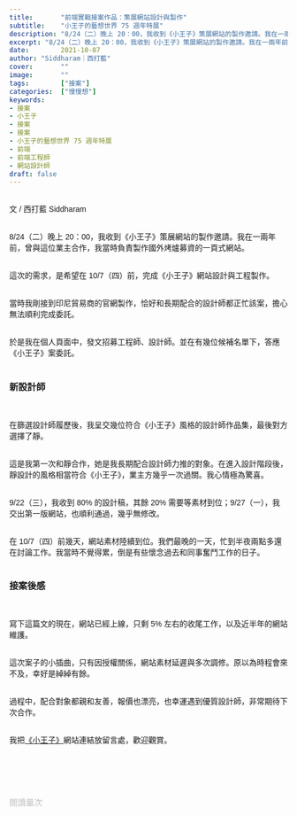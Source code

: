```yaml
---
title:       "前端實戰接案作品：策展網站設計與製作"
subtitle:    "小王子的藝想世界 75 週年特展"
description: "8/24（二）晚上 20：00，我收到《小王子》策展網站的製作邀請。我在一兩年前，曾跟這位業主合作，我當時負責製作國外烤爐募資的一頁式網站..."
excerpt: "8/24（二）晚上 20：00，我收到《小王子》策展網站的製作邀請。我在一兩年前，曾跟這位業主合作，我當時負責製作國外烤爐募資的一頁式網站..."
date:        2021-10-07
author: "Siddharam｜西打藍"
cover:       ""
image:       ""
tags:        ["接案"]
categories:  ["慢慢想"]
keywords:
- 接案
- 小王子
- 接案
- 接案
- 小王子的藝想世界 75 週年特展
- 前端
- 前端工程師
- 網站設計師
draft: false
---
```


<article style="font-family: 'Noto Sans TC', '微軟正黑體', sans-serif; font-weight: 300;">

<br>文 / 西打藍 Siddharam<br><br>

8/24（二）晚上 20：00，我收到《小王子》策展網站的製作邀請。我在一兩年前，曾與這位業主合作，我當時負責製作國外烤爐募資的一頁式網站。<br><br>

這次的需求，是希望在 10/7（四）前，完成《小王子》網站設計與工程製作。<br><br>

當時我剛接到印尼貿易商的官網製作，恰好和長期配合的設計師都正忙該案，擔心無法順利完成委託。<br><br>

於是我在個人頁面中，發文招募工程師、設計師。並在有幾位候補名單下，答應《小王子》案委託。<br><br>

<h3 class="article-h1-color">新設計師</h3><br>

在篩選設計師履歷後，我呈交幾位符合《小王子》風格的設計師作品集，最後對方選擇了靜。<br><br>

這是我第一次和靜合作，她是我長期配合設計師力推的對象。在進入設計階段後，靜設計的風格相當符合《小王子》，業主方幾乎一次過關。我心情極為驚喜。<br><br>

9/22（三），我收到 80% 的設計稿，其餘 20% 需要等素材到位；9/27（一），我交出第一版網站，也順利通過，幾乎無修改。<br><br>

在 10/7（四）前幾天，網站素材陸續到位。我們最晚的一天，忙到半夜兩點多還在討論工作。我當時不覺得累，倒是有些懷念過去和同事奮鬥工作的日子。<br><br>


<h3 class="article-h1-color">接案後感</h3><br>

寫下這篇文的現在，網站已經上線，只剩 5% 左右的收尾工作，以及近半年的網站維護。<br><br>

這次案子的小插曲，只有因授權關係，網站素材延遲與多次調修。原以為時程會來不及，幸好是綽綽有餘。<br><br>

過程中，配合對象都親和友善，報價也漂亮，也幸運遇到優質設計師，非常期待下次合作。<br><br>


我把<a href="https://show.weiyunchang.com/" target="_blank">《小王子》</a>網站連結放留言處，歡迎觀賞。<br><br>





<br><br><br>

</article>

<div style="color: #bfbfbf; font-size: 15px;" id="busuanzi_container_page_pv">
  閱讀量<span id="busuanzi_value_page_pv"></span>次
</div>

<script src="../../js/post.js"></script>




